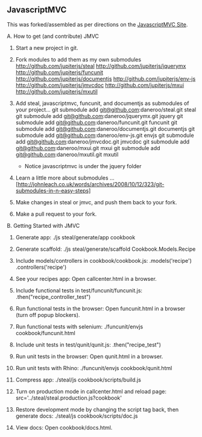 JavascriptMVC
-------------

This was forked/assembled as per directions on the [JavascriptMVC Site](http://javascriptmvc.com/#&who=install).

A. How to get (and contribute) JMVC

  1. Start a new project in git.
  
  2. Fork modules to add them as my own submodules
           http://github.com/jupiterjs/steal 
           http://github.com/jupiterjs/jquerymx 
           http://github.com/jupiterjs/funcunit 
           http://github.com/jupiterjs/documentjs
	   http://github.com/jupiterjs/env-js
	   http://github.com/jupiterjs/jmvcdoc
	   http://github.com/jupiterjs/mxui
	   http://github.com/jupiterjs/mxutil


  3. Add steal, javascriptmvc, funcunit, and documentjs as submodules of your project...
           git submodule add git@github.com:daneroo/steal.git steal
           git submodule add git@github.com:daneroo/jquerymx.git jquery
           git submodule add git@github.com:daneroo/funcunit.git funcunit
           git submodule add git@github.com:daneroo/documentjs.git documentjs
           git submodule add git@github.com:daneroo/env-js.git envjs
           git submodule add git@github.com:daneroo/jmvcdoc.git jmvcdoc
           git submodule add git@github.com:daneroo/mxui.git mxui
           git submodule add git@github.com:daneroo/mxutil.git mxutil
           
      * Notice javascriptmvc is under the jquery folder
  
  4. Learn a little more about submodules ...
           [http://johnleach.co.uk/words/archives/2008/10/12/323/git-submodules-in-n-easy-steps]
           
  5. Make changes in steal or jmvc, and push them back to your fork.
  
  6. Make a pull request to your fork.
 
  
B. Getting Started with JMVC

  1. Generate app:
   ./js steal/generate/app cookbook

  2. Generate scaffold:
   ./js steal/generate/scaffold Cookbook.Models.Recipe

  3. Include models/controllers in cookbook/cookbook.js:
.models('recipe')
.controllers('recipe')

  4. See your recipes app:
   Open callcenter.html in a browser.

  5. Include functional tests in test/funcunit/funcunit.js:
.then("recipe_controller_test")

  6. Run functional tests in the browser:
   Open funcunit.html in a browser (turn off popup blockers).

  7. Run functional tests with selenium:
   ./funcunit/envjs cookbook/funcunit.html

  8. Include unit tests in test/qunit/qunit.js:
.then("recipe_test")

  9. Run unit tests in the browser:
   Open qunit.html in a browser.

  10. Run unit tests with Rhino:
   ./funcunit/envjs cookbook/qunit.html

  11. Compress app:
   ./steal/js cookbook/scripts/build.js

  12. Turn on production mode in callcenter.html and reload page:
src='../steal/steal.production.js?cookbook'

  13. Restore development mode by changing the script tag back, then generate docs:
   ./steal/js cookbook/scripts/doc.js

  14. View docs: 
Open cookbook/docs.html.